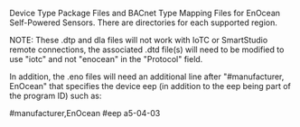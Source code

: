 Device Type Package Files and BACnet Type Mapping Files for EnOcean Self-Powered Sensors.  There are directories for each supported region.

NOTE: These .dtp and dla files will not work with IoTC or SmartStudio remote connections, the associated .dtd file(s) will need to be modified to use "iotc" and 
not "enocean" in the "Protocol" field.  

In addition, the .eno files will need an additional line after "#manufacturer, EnOcean" that specifies the device eep (in addition to the eep being part of the program ID) such as:

#manufacturer,EnOcean
#eep	a5-04-03

